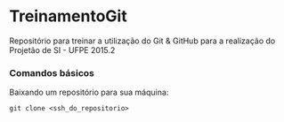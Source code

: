 # TreinamentoGit

Repositório para treinar a utilização do Git & GitHub para a realização do Projetão de SI - UFPE 2015.2

### Comandos básicos

Baixando um repositório para sua máquina:

```
git clone <ssh_do_repositorio>
```

